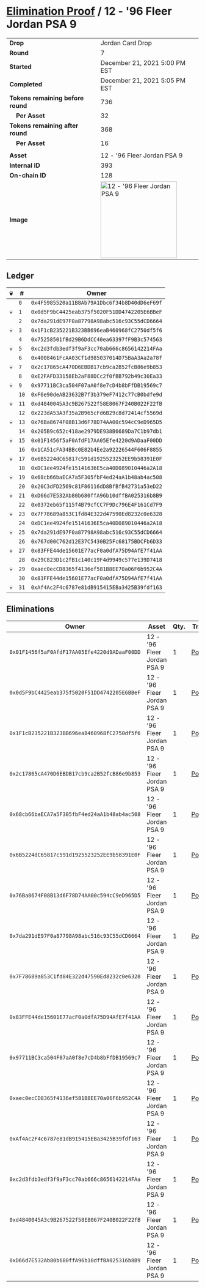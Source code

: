 # [Elimination Proof](./readme.md) / 12 - &#039;96 Fleer Jordan PSA 9

|||
|---|---|
| **Drop** | Jordan Card Drop |
| **Round** | 7 |
| **Started** | December 21, 2021 5:00 PM EST |
| **Completed** | December 21, 2021 5:05 PM EST |
| **Tokens remaining before round** | 736 |
| **&nbsp;&nbsp;&nbsp;&nbsp;Per Asset** | 32 |
| **Tokens remaining after round** | 368 |
| **&nbsp;&nbsp;&nbsp;&nbsp;Per Asset** | 16 |
| | |
| **Asset** | 12 - &#039;96 Fleer Jordan PSA 9 |
| **Internal ID** | 393 |
| **On-chain ID** | 128 |
| **Image** | <img src="https://tcdn.blokpax.com/95149d1f-6257-4e3a-8bc9-8d55d60ceb9c/6bdea452c90303766542720b9ce04d57971730a66d271c74d0cb338851f67874.jpg" height="200" alt="12 - &#039;96 Fleer Jordan PSA 9" /> |

## Ledger

| 💀 | # | Owner |
| --- | --- | --- |
|  | `0` | `0x4F5985520a11B8Ab79A1Dbc6f34b8D40dD6eF69f` |
| 💀 | `1` | `0x0d5F9bC4425eab375f5020F51DD4742205E6BBeF` |
|  | `2` | `0x7da291dE97F0a87798A98abc516c93C55dCD6664` |
| 💀 | `3` | `0x1F1cB235221B323BB696eaB460968fC2750df5f6` |
|  | `4` | `0x75258501fBd29B6DdCC40ea63397fF9B3c574563` |
| 💀 | `5` | `0xc2d3fdb3edf3f9aF3cc70ab666c8656142214FAa` |
|  | `6` | `0x4008461FcAA03Cf1d985037014D75BaA3Aa2a78f` |
| 💀 | `7` | `0x2c17865cA470D6EBDB17cb9ca2B52fcB86e9b853` |
|  | `8` | `0xE2FAFD33158Eb2aF88DCc2f0fBB792b49c30Ea33` |
| 💀 | `9` | `0x97711BC3ca504F07aA0f8e7cD4b8bFfDB19569c7` |
|  | `10` | `0xF6e90deAB23632B7f3b379eF7412c77cB0bdfe9d` |
| 💀 | `11` | `0xd4840045A3c9B267522f58E8067F240B022F22fB` |
|  | `12` | `0x223dA53A3f35a2B965cFd6B29c8d72414cf5569d` |
| 💀 | `13` | `0x76Ba8674F08B13d6F78D74AA00c594cC9eD965D5` |
|  | `14` | `0x205B9c652c418ae2979DE938B6689Da7C1b97db1` |
| 💀 | `15` | `0x01F1456f5aF0AfdF17AA05Efe4220d9ADaaF00DD` |
|  | `16` | `0x1CA51cFA34BBc0E82b4Ee2a92226544F606F8855` |
| 💀 | `17` | `0x6B5224dC65817c591d1925523252EE9b58391E0F` |
|  | `18` | `0xDC1ee4924fe15141636E5ca40D089010446a2A18` |
| 💀 | `19` | `0x68cb66baECA7a5F305fbF4ed24aA1b48ab4ac508` |
|  | `20` | `0x20C3dFD2569c81F86116dD8BfBfB42731a53eD22` |
| 💀 | `21` | `0xD66d7E532Ab80b680ffA96b10dffBA025316b8B9` |
|  | `22` | `0x0372eb65f115f4B79cfCC7F9Dc796E4F161Cd7F9` |
| 💀 | `23` | `0x7F78689a853C1fd84E322d47590Ed8232c0e6328` |
|  | `24` | `0xDC1ee4924fe15141636E5ca40D089010446a2A18` |
| 💀 | `25` | `0x7da291dE97F0a87798A98abc516c93C55dCD6664` |
|  | `26` | `0x767d00C762d12E37C5430B25Fc68175BDCFb6D33` |
| 💀 | `27` | `0x83FFE44de15601E77acF0a0dfA75D94AfE7f41AA` |
|  | `28` | `0x29C823D1c2fB1c140c19F4d9949c577e139D7418` |
| 💀 | `29` | `0xaec0ecCD8365f4136ef581B8EE70a06F6b952C4A` |
|  | `30` | `0x83FFE44de15601E77acF0a0dfA75D94AfE7f41AA` |
| 💀 | `31` | `0xAf4Ac2F4c6787e81dB915415EBa3425B39fdf163` |


## Eliminations

| Owner | Asset | Qty. | Transaction |
| --- | --- | --- | --- |
| `0x01F1456f5aF0AfdF17AA05Efe4220d9ADaaF00DD` | 12 - '96 Fleer Jordan PSA 9 | 1 | [Polygonscan](https://polygonscan.com/tx/0xbe7ed41689f1529535ed3f8b366c3dcc29030c5a9ff3a7d5879dc0041b36518d) |
| `0x0d5F9bC4425eab375f5020F51DD4742205E6BBeF` | 12 - '96 Fleer Jordan PSA 9 | 1 | [Polygonscan](https://polygonscan.com/tx/0x2ef18a6421782eefab40cd9ec09aa365db1750f8a8ca9e82e928691b6eb3f13e) |
| `0x1F1cB235221B323BB696eaB460968fC2750df5f6` | 12 - '96 Fleer Jordan PSA 9 | 1 | [Polygonscan](https://polygonscan.com/tx/0x2914b612767690ba9c6c36d62c7e7a286577a59c366fb0e1970ba062d0381bfe) |
| `0x2c17865cA470D6EBDB17cb9ca2B52fcB86e9b853` | 12 - '96 Fleer Jordan PSA 9 | 1 | [Polygonscan](https://polygonscan.com/tx/0x28e84db5a272f54accadeb3e7b84d881d873330a3d789355fdf95a4e4250027a) |
| `0x68cb66baECA7a5F305fbF4ed24aA1b48ab4ac508` | 12 - '96 Fleer Jordan PSA 9 | 1 | [Polygonscan](https://polygonscan.com/tx/0xd64df353b9907a87db84749c0068f60e06d42bcfaaaadff945367fec89c16e70) |
| `0x6B5224dC65817c591d1925523252EE9b58391E0F` | 12 - '96 Fleer Jordan PSA 9 | 1 | [Polygonscan](https://polygonscan.com/tx/0xd3faec8e219a1a484df2f567c0245a3998472fac608dabb496d80628d137dae4) |
| `0x76Ba8674F08B13d6F78D74AA00c594cC9eD965D5` | 12 - '96 Fleer Jordan PSA 9 | 1 | [Polygonscan](https://polygonscan.com/tx/0xb6672acb6cdacb482067713fbf98742a1a0e0caf40f4a98d6f3089542328498e) |
| `0x7da291dE97F0a87798A98abc516c93C55dCD6664` | 12 - '96 Fleer Jordan PSA 9 | 1 | [Polygonscan](https://polygonscan.com/tx/0x52447d13c0fba30141d6ae54cd7e3a845a2334877f07606e39d109d6a8c3b7ec) |
| `0x7F78689a853C1fd84E322d47590Ed8232c0e6328` | 12 - '96 Fleer Jordan PSA 9 | 1 | [Polygonscan](https://polygonscan.com/tx/0xfed138c5b5b78a0069d62ed94dce4bdc0e3134707bc16e6c955669f8e70e8fc4) |
| `0x83FFE44de15601E77acF0a0dfA75D94AfE7f41AA` | 12 - '96 Fleer Jordan PSA 9 | 1 | [Polygonscan](https://polygonscan.com/tx/0x4b6f6bda2744682aa915d4d7aa64d567ad42ad3ebe7d08742ab18f004817ffae) |
| `0x97711BC3ca504F07aA0f8e7cD4b8bFfDB19569c7` | 12 - '96 Fleer Jordan PSA 9 | 1 | [Polygonscan](https://polygonscan.com/tx/0x2aaf9fbb601f21e3997afdb83c51e7808efe20a688dd67e167124350401950c5) |
| `0xaec0ecCD8365f4136ef581B8EE70a06F6b952C4A` | 12 - '96 Fleer Jordan PSA 9 | 1 | [Polygonscan](https://polygonscan.com/tx/0x4433da428c5c759ebb1dc0c257136cf38761d876ad503471165f6c144219765b) |
| `0xAf4Ac2F4c6787e81dB915415EBa3425B39fdf163` | 12 - '96 Fleer Jordan PSA 9 | 1 | [Polygonscan](https://polygonscan.com/tx/0x249439499a3fa788049c8d4b3e9e19de3628db526830300f261d9db22e0df366) |
| `0xc2d3fdb3edf3f9aF3cc70ab666c8656142214FAa` | 12 - '96 Fleer Jordan PSA 9 | 1 | [Polygonscan](https://polygonscan.com/tx/0x0836f8f896553c2d118770b29a4465dcbd171eb1045856050a65e346e1d2f6aa) |
| `0xd4840045A3c9B267522f58E8067F240B022F22fB` | 12 - '96 Fleer Jordan PSA 9 | 1 | [Polygonscan](https://polygonscan.com/tx/0x33ec74f334de72ebf5bf62d0d48f6b6607428edd603c24ae878886e2c49f2e4d) |
| `0xD66d7E532Ab80b680ffA96b10dffBA025316b8B9` | 12 - '96 Fleer Jordan PSA 9 | 1 | [Polygonscan](https://polygonscan.com/tx/0x98cd4c866840b1e3d2854226170b20c88cf4a971a2d93162c7ab54f5798d33ba) |
